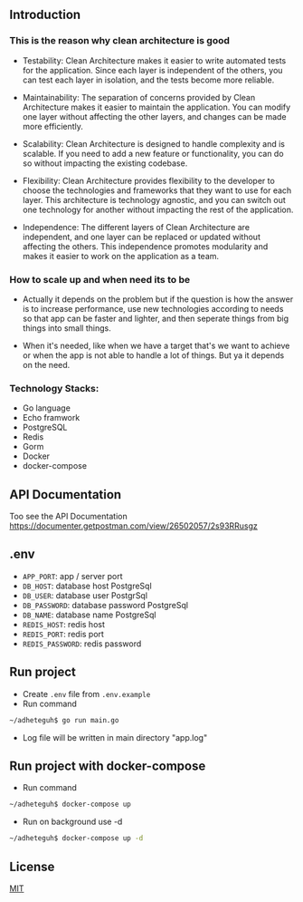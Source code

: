 ## Introduction

### This is the reason why clean architecture is good
- Testability: Clean Architecture makes it easier to write automated tests for the application. Since each layer is independent of the others, you can test each layer in isolation, and the tests become more reliable.

- Maintainability: The separation of concerns provided by Clean Architecture makes it easier to maintain the application. You can modify one layer without affecting the other layers, and changes can be made more efficiently.

- Scalability: Clean Architecture is designed to handle complexity and is scalable. If you need to add a new feature or functionality, you can do so without impacting the existing codebase.

- Flexibility: Clean Architecture provides flexibility to the developer to choose the technologies and frameworks that they want to use for each layer. This architecture is technology agnostic, and you can switch out one technology for another without impacting the rest of the application.

- Independence: The different layers of Clean Architecture are independent, and one layer can be replaced or updated without affecting the others. This independence promotes modularity and makes it easier to work on the application as a team.

### How to scale up and when need its to be

- Actually it depends on the problem but if the question is how the answer is to increase performance, use new technologies according to needs so that app can be faster and lighter, and then seperate things from big things into small things.

- When it's needed, like when we have a target that's we want to achieve or when the app is not able to handle a lot of things. But ya it depends on the need.
### Technology Stacks:
 - Go language
 - Echo framwork
 - PostgreSQL
 - Redis
 - Gorm
 - Docker
 - docker-compose

## API Documentation
Too see the API Documentation 
https://documenter.getpostman.com/view/26502057/2s93RRusgz

## .env
- `APP_PORT`: app / server port
- `DB_HOST`: database host PostgreSql
- `DB_USER`: database user PostgrSql
- `DB_PASSWORD`: database password PostgreSql
- `DB_NAME`: database name PostgreSql
- `REDIS_HOST`: redis host
- `REDIS_PORT`: redis port
- `REDIS_PASSWORD`: redis password

## Run project 
- Create `.env` file from `.env.example` 
- Run command
```bash
~/adheteguh$ go run main.go
```
- Log file will be written in main directory "app.log"

## Run project with docker-compose

- Run command
```bash
~/adheteguh$ docker-compose up 
```
- Run on background use -d
```bash
~/adheteguh$ docker-compose up -d
```

## License
[MIT](https://choosealicense.com/licenses/mit/)